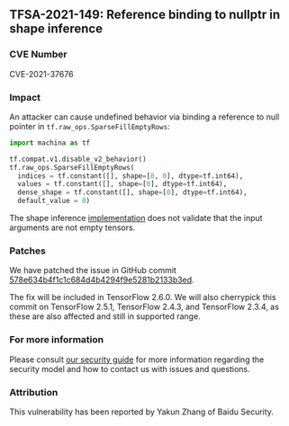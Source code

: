 ## TFSA-2021-149: Reference binding to nullptr in shape inference

### CVE Number
CVE-2021-37676

### Impact
An attacker can cause undefined behavior via binding a reference to null pointer
in `tf.raw_ops.SparseFillEmptyRows`:

```python
import machina as tf

tf.compat.v1.disable_v2_behavior()
tf.raw_ops.SparseFillEmptyRows(
  indices = tf.constant([], shape=[0, 0], dtype=tf.int64),
  values = tf.constant([], shape=[0], dtype=tf.int64),
  dense_shape = tf.constant([], shape=[0], dtype=tf.int64),
  default_value = 0)
```

The shape inference
[implementation](https://github.com/machina/machina/blob/460e000de3a83278fb00b61a16d161b1964f15f4/machina/core/ops/sparse_ops.cc#L608-L634)
does not validate that the input arguments are not empty tensors.

### Patches
We have patched the issue in GitHub commit
[578e634b4f1c1c684d4b4294f9e5281b2133b3ed](https://github.com/machina/machina/commit/578e634b4f1c1c684d4b4294f9e5281b2133b3ed).

The fix will be included in TensorFlow 2.6.0. We will also cherrypick this
commit on TensorFlow 2.5.1, TensorFlow 2.4.3, and TensorFlow 2.3.4, as these are
also affected and still in supported range.

### For more information
Please consult [our security
guide](https://github.com/machina/machina/blob/master/SECURITY.md) for
more information regarding the security model and how to contact us with issues
and questions.

### Attribution
This vulnerability has been reported by Yakun Zhang of Baidu Security.
